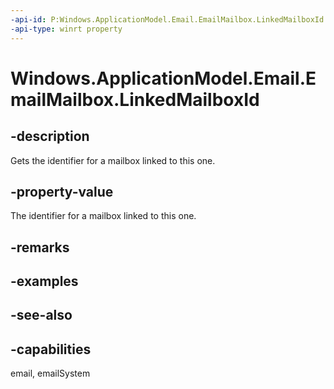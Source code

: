 ```yaml
---
-api-id: P:Windows.ApplicationModel.Email.EmailMailbox.LinkedMailboxId
-api-type: winrt property
---
```


<!-- Property syntax
public string LinkedMailboxId { get; }
-->

# Windows.ApplicationModel.Email.EmailMailbox.LinkedMailboxId

## -description
Gets the identifier for a mailbox linked to this one.

## -property-value
The identifier for a mailbox linked to this one.

## -remarks

## -examples

## -see-also

## -capabilities
email, emailSystem
